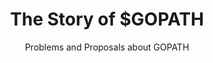 ---
title: "The Story of $GOPATH"
subtitle: "Problems and Proposals about GOPATH"
event: "GopherConIndia 2017"
event-fulltitle:
event-url: "http://www.gophercon.in/"
location: "Pune, India"
slides: "https://speakerdeck.com/nikinath/the-story-of-gopath"
video: "https://youtu.be/1BAIOUON2Uo?t=16m50s"
---